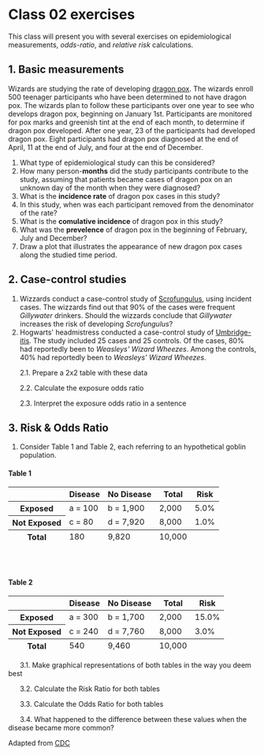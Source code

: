 # Class 02 exercises

This class will present you with several exercises on epidemiological measurements, *odds-ratio*, and *relative risk* calculations.

## 1. Basic measurements

Wizards are studying the rate of developing [dragon pox](https://harrypotter.fandom.com/wiki/Dragon_Pox). The wizards enroll 500 teenager participants who have been determined to not have dragon pox. The wizards plan to follow these participants over one year to see who develops dragon pox, beginning on January 1st. Participants are monitored for pox marks and greenish tint at the end of each month, to determine if dragon pox developed. After one year, 23 of the participants had developed dragon pox. Eight participants had dragon pox diagnosed at the end of April, 11 at the end of July, and four at the end of December.

1. What type of epidemiological study can this be considered?
2. How many person-**months** did the study participants contribute to the study, assuming that patients became cases of dragon pox on an unknown day of the month when they were diagnosed?
3. What is the **incidence rate** of dragon pox cases in this study?
4. In this study, when was each participant removed from the denominator of the rate?
5. What is the **comulative incidence** of dragon pox in this study?
6. What was the **prevelence** of dragon pox in the beginning of February, July and December?
7. Draw a plot that illustrates the appearance of new dragon pox cases along the studied time period.


## 2. Case-control studies

1. Wizzards conduct a case-control study of [Scrofungulus](https://harrypotter.fandom.com/wiki/Scrofungulus), using incident cases. The wizzards find out that 90% of the cases were frequent *Gillywater* drinkers. Should the wizzards conclude that *Gillywater* increases the risk of developing *Scrofungulus*?
2. Hogwarts' headmistress conducted a case-control study of [Umbridge-itis](https://harrypotter.fandom.com/wiki/Umbridge-itis). The study included 25 cases and 25 controls. Of the cases, 80% had reportedly been to *Weasleys' Wizard Wheezes*. Among the controls, 40% had reportedly been to *Weasleys' Wizard Wheezes*. 

&nbsp;&nbsp;&nbsp;&nbsp;&nbsp;&nbsp;2.1. Prepare a 2x2 table with these data

&nbsp;&nbsp;&nbsp;&nbsp;&nbsp;&nbsp;2.2. Calculate the exposure odds ratio

&nbsp;&nbsp;&nbsp;&nbsp;&nbsp;&nbsp;2.3. Interpret the exposure odds ratio in a sentence


## 3. Risk & Odds Ratio

1. Consider Table 1 and Table 2, each referring to an hypothetical goblin population.

#### Table 1

<table>
<tr>
<td><!-- --></td>
<th scope="col">Disease</th>
<th scope="col">No Disease</th>
<th scope="col">Total</th>
<th scope="col">Risk</th>
</tr>
<tfoot class="noBold" id="Table2by2">
<tr>
<th scope="row">Total</th>
<td>180</td>
<td>9,820</td>
<td>10,000</td>
<td><!-- --></td>
</tr>
</tfoot>
<tbody class="noBold" id="Table2by2">
<tr>
<th scope="row">Exposed</th>
<td>a = 100</td>
<td>b = 1,900</td>
<td>2,000</td>
<td>5.0%</td>
</tr>
<tr>
<th scope="row">Not Exposed</th>
<td>c = 80</td>
<td>d = 7,920</td>
<td>8,000</td>
<td>1.0%</td>
</tr>
</tbody>
</table>

</br>
</br>

#### Table 2

<table>
<tr>
<td><!-- --></td>
<th scope="col">Disease</th>
<th scope="col">No Disease</th>
<th scope="col">Total</th>
<th scope="col">Risk</th>
</tr>
<tfoot class="noBold" id="Table2by2">
<tr>
<th scope="row">Total</th>
<td>540</td>
<td>9,460</td>
<td>10,000</td>
<td><!-- --></td>
</tr>
</tfoot>
<tbody class="noBold" id="Table2by2">
<tr>
<th scope="row">Exposed</th>
<td>a = 300</td>
<td>b = 1,700</td>
<td>2,000</td>
<td>15.0%</td>
</tr>
<tr>
<th scope="row">Not Exposed</th>
<td>c = 240</td>
<td>d = 7,760</td>
<td>8,000</td>
<td>3.0%</td>
</tr>
</tbody>
</table>


&nbsp;&nbsp;&nbsp;&nbsp;&nbsp;&nbsp;3.1. Make graphical representations of both tables in the way you deem best

&nbsp;&nbsp;&nbsp;&nbsp;&nbsp;&nbsp;3.2. Calculate the Risk Ratio for both tables

&nbsp;&nbsp;&nbsp;&nbsp;&nbsp;&nbsp;3.3. Calculate the Odds Ratio for both tables

&nbsp;&nbsp;&nbsp;&nbsp;&nbsp;&nbsp;3.4. What happened to the difference between these values when the disease became more common?


Adapted from [CDC](https://www.cdc.gov/csels/dsepd/ss1978/lesson3/section5.html)

